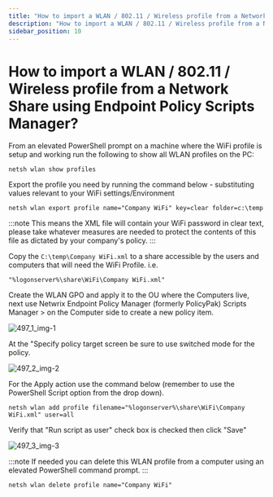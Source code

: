 ```yaml
---
title: "How to import a WLAN / 802.11 / Wireless profile from a Network Share using Endpoint Policy Scripts Manager?"
description: "How to import a WLAN / 802.11 / Wireless profile from a Network Share using Endpoint Policy Scripts Manager?"
sidebar_position: 10
---
```


# How to import a WLAN / 802.11 / Wireless profile from a Network Share using Endpoint Policy Scripts Manager?

From an elevated PowerShell prompt on a machine where the WiFi profile is setup and working run the
following to show all WLAN profiles on the PC:

`netsh wlan show profiles`

Export the profile you need by running the command below - substituting values relevant to your WiFi
settings/Environment

`netsh wlan export profile name="Company WiFi" key=clear folder=c:\temp`

:::note
This means the XML file will contain your WiFi password in clear text, please take
whatever measures are needed to protect the contents of this file as dictated by your company's
policy.
:::


Copy the `C:\temp\Company WiFi.xml` to a share accessible by the users and computers that will need
the WiFi Profile. i.e.

`"%logonserver%\share\WiFi\Company WiFi.xml"`

Create the WLAN GPO and apply it to the OU where the Computers live, next use Netwrix Endpoint
Policy Manager (formerly PolicyPak) Scripts Manager > on the Computer side to create a new policy
item.

![497_1_img-1](../assets/497_1_img-1.webp)

At the "Specify policy target screen be sure to use switched mode for the policy.

![497_2_img-2](../assets/497_2_img-2.webp)

For the Apply action use the command below (remember to use the PowerShell Script option from the
drop down).

`netsh wlan add profile filename="%logonserver%\share\WiFi\Company WiFi.xml" user=all`

Verify that "Run script as user" check box is checked then click "Save"

![497_3_img-3](../assets/497_3_img-3.webp)

:::note
If needed you can delete this WLAN profile from a computer using an elevated PowerShell
command prompt.
:::


`netsh wlan delete profile name="Company WiFi"`
